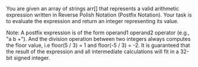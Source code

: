 You are given an array of strings arr[] that represents a valid arithmetic expression written in Reverse Polish Notation (Postfix Notation). Your task is to evaluate the expression and return an integer representing its value.

Note: A postfix expression is of the form operand1 operand2 operator (e.g., "a b +"). 
And the division operation between two integers always computes the floor value, i.e floor(5 / 3) = 1 and floor(-5 / 3) = -2.
It is guaranteed that the result of the expression and all intermediate calculations will fit in a 32-bit signed integer.
